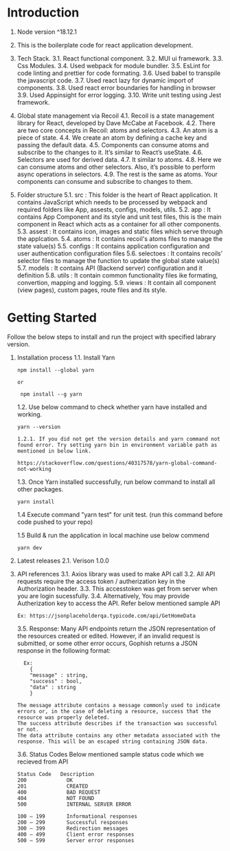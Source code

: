 # Introduction

1. Node version ^18.12.1
2. This is the boilerplate code for react application development.
3. Tech Stack.
   3.1. React functional component.
   3.2. MUI ui framework.
   3.3. Css Modules.
   3.4. Used webpack for module bundler.
   3.5. EsLint for code linting and prettier for code formating.
   3.6. Used babel to transpile the javascript code.
   3.7. Used react lazy for dynamic import of components.
   3.8. Used react error boundaries for handling in browser 
   3.9. Used Appinsight for error logging.
   3.10. Write unit testing using Jest framework.

4. Global state management via Recoil
   4.1. Recoil is a state management library for React, developed by Dave McCabe at Facebook.
   4.2. There are two core concepts in Recoil: atoms and selectors.
   4.3. An atom is a piece of state.
   4.4. We create an atom by defining a cache key and passing the default data.
   4.5. Components can consume atoms and subscribe to the changes to it. It’s similar to React’s useState.
   4.6. Selectors are used for derived data.
   4.7. It similar to atoms.
   4.8. Here we can consume atoms and other selectors. Also, it’s possible to perform async operations in selectors.
   4.9. The rest is the same as atoms. Your components can consume and subscribe to changes to them.

5. Folder structure
   5.1. src : This folder is the heart of React application. It contains JavaScript which needs to be processed by webpack and required folders like App, assests, configs, models, utils.
   5.2. app : It contains App Component and its style and unit test files, this is the main component in React which acts as a container for all other components.
   5.3. assest : It contains icon, images and static files which serve through the applcation.
   5.4. atoms : It contains recoil's atoms files to manage the state value(s)
   5.5. configs : It contains application configuration and user authentication configuration files
   5.6. selectoes : It contains recoils' selector files to manage the function to update the global state value(s)
   5.7. models : It contains API (Backend server) configuration and it definition
   5.8. utils : It contain common functionality files ike formating, convertion, mapping and logging.
   5.9. views : It contain all component (view pages), custom pages, route files and its style.

# Getting Started

Follow the below steps to install and run the project with specified labrary version.

1.  Installation process
    1.1. Install Yarn

    ```
    npm install --global yarn

    or

     npm install --g yarn

    ```

    1.2. Use below command to check whether yarn have installed and working.

    ```
    yarn --version

    ```

        1.2.1. If you did not get the version details and yarn command not found error. Try setting yarn bin in environment variable path as mentioned in below link.

        https://stackoverflow.com/questions/40317578/yarn-global-command-not-working

    1.3. Once Yarn installed successfully, run below command to install all other packages.

    ```
    yarn install

    ```
    1.4 Execute command "yarn test" for unit test. (run this command before code pushed to your repo)

    1.5 Build & run the application in local machine use below commend
    ```
    yarn dev

    ```

2.  Latest releases
    2.1. Verison 1.0.0

3.  API references
    3.1. Axios library was used to make API call
    3.2. All API requests require the access token / autherization key in the Authorization header.
    3.3. This accesstoken was get from server when you are login sucessfully.
    3.4. Alternatively, You may provide Autherization key to access the API. Refer below mentioned sample API

        Ex: https://jsonplaceholderqa.typicode.com/api/GetHomeData

    3.5. Response:
    Many API endpoints return the JSON representation of the resources created or edited. However, if an invalid request is submitted, or some other error occurs, Gophish returns a JSON response in the following format:

          Ex:
            {
            "message" : string,
            "success" : bool,
            "data" : string
            }

        The message attribute contains a message commonly used to indicate errors or, in the case of deleting a resource, success that the resource was properly deleted.
        The success attribute describes if the transaction was successful or not.
        The data attribute contains any other metadata associated with the response. This will be an escaped string containing JSON data.

    3.6. Status Codes
    Below mentioned sample status code which we recieved from API

        Status Code   Description
        200             OK
        201             CREATED
        400             BAD REQUEST
        404             NOT FOUND
        500             INTERNAL SERVER ERROR

        100 – 199       Informational responses
        200 – 299       Successful responses
        300 – 399       Redirection messages
        400 – 499       Client error responses
        500 – 599       Server error responses

